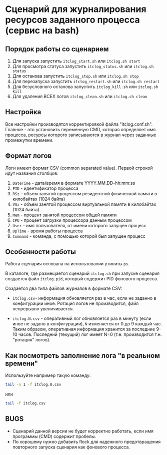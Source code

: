 Сценарий для журналирования ресурсов заданного процесса (сервис на bash)
========================================================================

## Порядок работы со сценарием
1. Для запуска запустить `itclog_start.sh` или `itclog.sh start`
2. Для просмотра статуса запустить `itclog_status.sh` или `itclog.sh status`
3. Для останова запустить `itclog_stop.sh` или `itclog.sh stop`
4. Для перезапуска запустить `itclog_restart.sh` или `itclog.sh restart`
5. Для безусловного останова запустить `itclog_kill.sh` или `itclog.sh kill`
6. Для удаления ВСЕХ логов `itclog_clean.sh` или `itclog.sh clean`

## Настройка
Все настройки производятся корректировкой файла "itclog.conf.sh".
Главное - это установить переменную CMD, которая определяет имя процесса,
ресурсы которого записываются в журнал через заданные промежутки времени.

## Формат логов
Логи имеют формат CSV (common separated value). Первой строкой
идут названия столбцов:
1. `DateTime` - дата/время в формате YYYY.MM.DD-hh:mm:ss
2. `PID` - идентификатор процесса
3. `RSz` - объем занятой процессом резидентной физической памяти в килобайтах (1024 байта)
4. `VSz` - объем занятой процессом виртуальной памяти в килобайтах (1024 байта)
5. `Mem` - процент занятой процессом общей памяти
6. `CPU` - процент загрузки процессора данным процессом
7. `User` - имя пользователя, от имени которого запущен процесс
8. `UpTime` - время работы процесса
9. `Command` - команда, с помощью которой был запущен процесс

## Особенности работы
Работа сценария основана на использовании утилиты `ps`.

В каталоге, где размещается сценарий `itclog.sh` при запуске сценария
создается файл `itclog.pid`, который содержит PID фонового процесса.

Создается два типа файлов журналов в формате CSV:
 * `itclog.csv`- информация обновляется раз в час, если не заданно в
   конфигурации иное. Ротация логов не производится, файл непрерывно
   увеличивается.

 * `itclog.N.csv` - оперативный лог обновляется раз в минуту
   (если иное не задано в конфигурации), `N` изменяется от 0
   до 9 каждый час. Таким образом, оперативная информация хранится за
   последние 9-10 часов. Последний (текущий) лог имеет N=0 (т.е.
   производится т.н. "ротация" логов).
   
## Как посмотреть заполнение лога "в реальном времени"
Используйте например такую команду:
```bash
tail -n 1 -f itclog.0.csv
```
или
```bash
tail -f itclog.csv
```
## BUGS
 - Сценарий данной версии не будет корректно работать, если имя программы
   (CMD) содержит пробелы.
 - По хорошему нужно добавить flock для надежного предотвращения повторного
   запуска сценария как фонового процесса.

